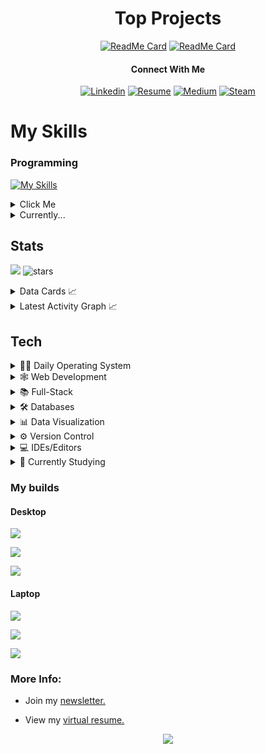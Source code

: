 <div align='center'>

# Top Projects

[![ReadMe Card](https://github-readme-stats.vercel.app/api/pin/?username=sieep-coding&repo=todo-htmx-alpine-go&theme=ambient_gradient)](https://github.com/Sieep-Coding/todo-htmx-alpine-go)
[![ReadMe Card](https://github-readme-stats.vercel.app/api/pin/?username=sieep-coding&repo=snow-simulation&theme=ambient_gradient)](https://github.com/Sieep-Coding/snow-simulation)

#### Connect With Me

[![Linkedin](https://img.shields.io/badge/LinkedIn-0077B5?style=for-the-badge&logo=linkedin&logoColor=white)](https://www.linkedin.com/in/nick-s-694241139/)
[![Resume](https://img.shields.io/badge/website/resume-blue?style=for-the-badge&logo=About.me&logoColor=white)](https://sieep-coding.github.io/)
[![Medium](https://img.shields.io/badge/medium-white?style=for-the-badge&logo=medium&logoColor=black)](https://medium.com/@nick-stambaugh)
[![Steam](https://img.shields.io/badge/Steam-white?style=for-the-badge&logo=steam&logoColor=black)](steamcommunity.com/id/fieaoe98034512u5901)


</div>

# My Skills

### Programming

[![My Skills](https://skillicons.dev/icons?i=flutter,c,python,typescript,go,sqlite&perline=3)](https://skillicons.dev)


<details>

<summary>Click Me</summary>

```
   I can...

   - Engineer web applications using React.js, JavaScript, SQL, and PHP within tight deadlines.

   - Develop cross-platform applications in Flutter/Dart. 

   - Design and implement enterprise-level dashboards in Qlik Sense, Tableau, and PowerBI.

   - Lead and manage teams, oversee analysts in SQL/PowerBI tasks.

   - Automate ETL pipelines using Python and SQL, streamline report generation processes.

   - Present business intelligence findings to executives and team leaders.

   - Conduct extensive research and data analysis, utilizing R, SAS, and regression analysis techniques.

```

</details>

<details>

<summary>Currently...</summary>

```
- A data analyst in Grand Rapids.

- Studying Computer Science.

- Looking for new opportunities in business intelligence and software development. 
```

</details>

## Stats

![](https://komarev.com/ghpvc/?username=alteryx-motives&color=orange&style=flat&base=6000&abbreviated=true) <img src="https://img.shields.io/github/stars/sieep-coding?label=Stars" alt="stars">

<details>
<summary> Data Cards 📈 </summary>

[![Top Langs](https://github-readme-stats.vercel.app/api/top-langs/?username=sieep-coding&layout=compact&theme=ambient_gradient&hide=html,css,zig,powershell,python)](https://github.com/anuraghazra/github-readme-stats)

![Nick's GitHub stats](https://github-readme-stats.vercel.app/api?username=sieep-coding&show_icons=true&theme=ambient_gradient&hide=contribs,prs&rank_icon=github)

[![trophy](https://github-profile-trophy.vercel.app/?username=sieep-coding&theme=ambient_gradient&title=MultiLanguage,Stars,Commits,Repositories)](https://github.com/ryo-ma/github-profile-trophy)

[![roadmap.sh](https://roadmap.sh/card/wide/667b1494c19525099e698db6?variant=dark)](https://roadmap.sh/u/nicks)

![Leetcode Stats](https://leetcard.jacoblin.cool/sieep-coding?theme=dark)
</details>

<details>
  <summary>Latest Activity Graph 📈</summary>
  <br>
  <h2 align="center">Latest Contribution</h2>
  <a href="https://github.com/Sieep-Coding">
    <img alt="Sieep-Coding's Activity Graph" src="https://github-readme-activity-graph.vercel.app/graph?username=Sieep-Coding&theme=github-compact&hide_border=true">
  </a>
  <br>
</details>
   
## Tech

  <details>
  <summary>
🕵🏻 Daily Operating System
    </summary> 
     <br>
  
![GNU/Linux](https://img.shields.io/badge/Linux-FCC624?style=flat&logo=linux&logoColor=black)
![Ubuntu](https://img.shields.io/badge/Ubuntu-FCC624?style=flat&logo=Ubuntu&logoColor=black)
</details> 

  <details>
  <summary>
🕸️ Web Development
    </summary> 
 <br>
  
![React](https://img.shields.io/badge/-React-white?style=flat-circle&logo=react) 
![HTML5](https://img.shields.io/badge/-HTML5-white?style=flat-circle&logo=html5) 
![Bootstrap](https://img.shields.io/badge/-Tailwind-white?style=flat-circle&logo=tailwindcss) 
![PHP](https://img.shields.io/badge/-PHP-white?style=flat-circle&logo=php)
![Vercel](https://img.shields.io/badge/-Vercel-white?style=flat-circle&logo=Vercel&logoColor=black)
![Netlify](https://img.shields.io/badge/-Netlify-white?style=flat-circle&logo=Netlify)
</details> 

<details>
  <summary>
📚 Full-Stack
    </summary> 
 <br>
  
![Flutter](https://img.shields.io/badge/-Flutter-white?style=flat-circle&logo=flutter&logoColor=blue)
![Dart](https://img.shields.io/badge/-Dart-white?style=flat-circle&logo=dart&logoColor=blue)
![TypeScript](https://img.shields.io/badge/-TypeScript-white?style=flat-circle&logo=TypeScript)
</details> 

<details>
  <summary>
🛠️ Databases
    </summary> 
   <br>
  
![SQL Server](https://img.shields.io/badge/-SQL%20Server-white?style=flat-circle&logo=microsoft-sql-server&logoColor=black)
![MongoDB](https://img.shields.io/badge/MongoDB-white?style=flat&logo=mongodb&logoColor=green)
![Salesforce](https://img.shields.io/badge/-Salesforce-white?style=flat-circle&logo=Salesforce)
![Zoho](https://img.shields.io/badge/-Zoho-white?style=flat-circle&logo=Zoho&logoColor=black)
</details>

<details>
  <summary>
📊 Data Visualization
    </summary> 
   <br>
  
![Tableau](https://img.shields.io/badge/-Tableau-white?style=flat-circle&logo=tableau) 
![Power BI](https://img.shields.io/badge/-Power%20BI-white?style=flat-circle&logo=power-bi) 
![Qlik Sense](https://img.shields.io/badge/-Qlik%20Sense-white?style=flat-circle&logo=qlik&logoColor=green)
</details>
  <details>
  <summary>
⚙️ Version Control
    </summary> 
     <br>
  
![Git](https://img.shields.io/badge/-Git-white?style=flat-circle&logo=git)
</details>
  <details>
  <summary>
💻 IDEs/Editors
    </summary> 
 <br>
  
![VS Code](https://img.shields.io/badge/-VS%20Code-white?style=flat-circle&logo=visual-studio-code&logoColor=blue)
![VS Code](https://img.shields.io/badge/-Neovim-white?style=flat-circle&logo=neovim&logoColor=green)
![RStudio](https://img.shields.io/badge/-RStudio-white?style=flat-circle&logo=RStudio)
</details>
<details>
  <summary>
🌱 Currently Studying
    </summary> 
 <br>
  
![Computer Science](https://img.shields.io/badge/-Computer%20Science-white?style=flat-circle&logo=computer-science)
![Docker](https://img.shields.io/badge/-Docker-white?style=flat-circle&logo=docker)
</details>

### My builds
#### Desktop
 
![](https://img.shields.io/badge/NVIDIA-RTX2070S-76B900?style=for-the-badge&logo=nvidia&logoColor=white) 

![](https://img.shields.io/badge/AMD-Ryzen_5_3600X-ED1C24?style=for-the-badge&logo=amd&logoColor=white) 

![](https://img.shields.io/badge/WSL-0a97f5?style=for-the-badge&logo=linux&logoColor=white)

#### Laptop
![](https://img.shields.io/badge/NVIDIA-RTX3050Ti-76B900?style=for-the-badge&logo=nvidia&logoColor=white) 

![](https://img.shields.io/badge/Intel-Core_i7_11800H-0071C5?style=for-the-badge&logo=intel&logoColor=white) 

![](https://img.shields.io/badge/Ubuntu-E95420?style=for-the-badge&logo=ubuntu&logoColor=white)

### More Info:

- Join my <a href="https://codewithnick.beehiiv.com">newsletter.</a>

- View my [virtual resume.](https://sieep-coding.github.io/)

<p align="center">
  <img src="https://capsule-render.vercel.app/api?type=waving&color=gradient&height=60&section=footer&width=100"/>
</p>

